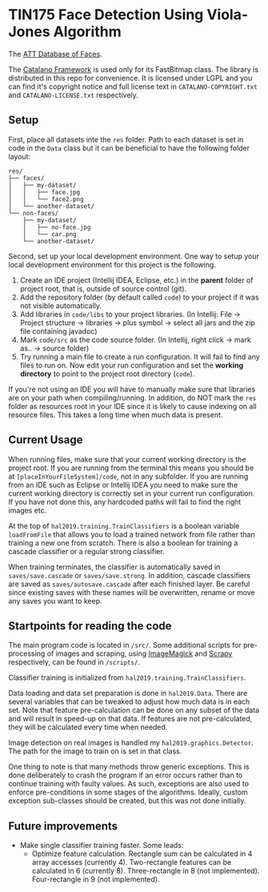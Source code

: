 # TIN175 Face Detection Using Viola-Jones Algorithm

The [ATT Database of Faces](https://www.cl.cam.ac.uk/research/dtg/attarchive/facedatabase.html).

The [Catalano Framework](https://github.com/DiegoCatalano/Catalano-Framework) is used only for its FastBitmap class. The library is distributed in this repo for convenience. It is licensed under LGPL and you can find it's copyright notice and full license text in `CATALANO-COPYRIGHT.txt` and `CATALANO-LICENSE.txt` respectively.

## Setup
First, place all datasets inte the `res` folder. Path to each dataset is set in code in the `Data` class but it can be beneficial to have the following folder layout:
```
res/
├── faces/
│   ├── my-dataset/
│   │   ├── face.jpg
│   │   └── face2.png
│   └── another-dataset/
└── non-faces/
    ├── my-dataset/
    │   ├── no-face.jpg
    │   └── car.png
    └── another-dataset/
```

Second, set up your local development environment. One way to setup your local development environment for this project is the following.

1. Create an IDE project (Intellij IDEA, Eclipse, etc.) in the __parent__ folder of project root, that is, outside of source control (git).
2. Add the repository folder (by default called `code`) to your project if it was not visible automatically.
3. Add libraries in `code/libs` to your project libraries. (In Intellij: File -> Project structure -> libraries -> plus symbol -> select all jars and the zip file containing javadoc)
4. Mark `code/src` as the code source folder. (In Intellij, right click -> mark as.. -> source folder)
5. Try running a main file to create a run configuration. It will fail to find any files to run on. Now edit your run configuration and set the __working directory__ to point to the project root directory (`code`).

If you're not using an IDE you will have to manually make sure that libraries are on your path when compiling/running. In addition, do NOT mark the `res` folder as resources root in your IDE since it is likely to cause indexing on all resource files. This takes a long time when much data is present.

## Current Usage
When running files, make sure that your current working directory is the project root. If you are running from the terminal this means you should be at `[placeInYourFileSystem]/code`, not in any subfolder. If you are running from an IDE such as Eclipse or Intellij IDEA you need to make sure the current working directory is correctly set in your current run configuration. If you have not done this, any hardcoded paths will fail to find the right images etc.

At the top of `hal2019.training.TrainClassifiers` is a boolean variable `loadFromFile` that allows you to load a trained network from file rather than training a new one from scratch. There is also a boolean for training a cascade classifier or a regular strong classifier.

When training terminates, the classifier is automatically saved in `saves/save.cascade` or `saves/save.strong`. In addition, cascade classifiers are saved as `saves/autosave.cascade` after each finished layer. Be careful since existing saves with these names will be overwritten, rename or move any saves you want to keep.

## Startpoints for reading the code
The main program code is located in `/src/`. Some additional scripts for pre-processing of images and scraping, using [ImageMagick](http://www.imagemagick.org/) and [Scrapy](https://scrapy.org/) respectively, can be found in `/scripts/`.

Classifier training is initialized from `hal2019.training.TrainClassifiers`.

Data loading and data set preparation is done in `hal2019.Data`. There are several variables that can be tweaked to adjust how much data is in each set. Note that feature pre-calculation can be done on any subset of the data and will result in speed-up on that data. If features are not pre-calculated, they will be calculated every time when needed.

Image detection on real images is handled my `hal2019.graphics.Detector`. The path for the image to train on is set in that class.

One thing to note is that many methods throw generic exceptions. This is done deliberately to crash the program if an error occurs rather than to continue training with faulty values. As such, exceptions are also used to enforce pre-conditions in some stages of the algorithms. Ideally, custom exception sub-classes should be created, but this was not done initially.

## Future improvements
* Make single classifier training faster. Some leads:
   * Optimize feature calculation. Rectangle sum can be calculated in 4 array accesses (currently 4). Two-rectangle features can be calculated in 6 (currently 8).  Three-rectangle in 8 (not implemented).  Four-rectangle in 9 (not implemented).
